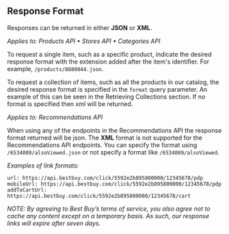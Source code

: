 ## Response Format

Responses can be returned in either **JSON** or **XML**.

*Applies to: Products API &#8226; Stores API &#8226; Categories API*

To request a single item, such as a specific product, indicate the desired response format with the extension added after the item's identifier. For example, `/products/8880044.json`.

To request a collection of items, such as all the products in our catalog, the desired response format is specified in the `format` query parameter. An example of this can be seen in the Retrieving Collections section. If no format is specified then xml will be returned.

*Applies to: Recommendations API*

When using any of the endpoints in the Recommendations API the response format returned will be json. The **XML** format is not supported for the Recommendations API endpoints. You can specify the format using `/6534009/alsoViewed.json` or not specify a format like `/6534009/alsoViewed`.


*Examples of link formats:*

`url: https://api.bestbuy.com/click/5592e2b895800000/12345678/pdp`
`mobileUrl: https://api.bestbuy.com/click/5592e2b895800000/12345678/pdp`
`addToCartUrl: https://api.bestbuy.com/click/5592e2b895800000/12345678/cart`

*NOTE: By agreeing to Best Buy’s terms of service, you also agree not to cache any content except on a temporary basis. As such, our response links will expire after seven days.* 
